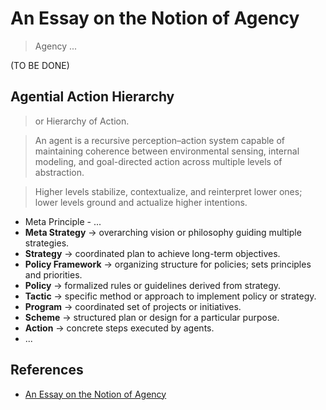 # An Essay on the Notion of Agency

> Agency ...

(TO BE DONE)

## Agential Action Hierarchy

> or Hierarchy of Action.

> An agent is a recursive perception–action system capable of maintaining coherence between environmental sensing, internal modeling, and goal-directed action across multiple levels of abstraction.

> Higher levels stabilize, contextualize, and reinterpret lower ones; lower levels ground and actualize higher intentions.

- Meta Principle - ...
- **Meta Strategy** → overarching vision or philosophy guiding multiple strategies.
- **Strategy** → coordinated plan to achieve long-term objectives.
- **Policy Framework** → organizing structure for policies; sets principles and priorities.
- **Policy** → formalized rules or guidelines derived from strategy.
- **Tactic** → specific method or approach to implement policy or strategy.
- **Program** → coordinated set of projects or initiatives.
- **Scheme** → structured plan or design for a particular purpose.
- **Action** → concrete steps executed by agents.
- ...

## References

- [An Essay on the Notion of Agency](https://www.notion.so/Agency-eebe9b5a15d84a3db7a1a1273fc29a2c?source=copy_link)
